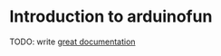 # Introduction to arduinofun

TODO: write [great documentation](http://jacobian.org/writing/what-to-write/)
